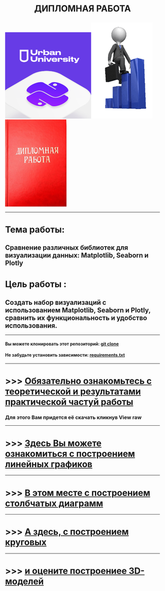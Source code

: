 #  <p align="center"> ДИПЛОМНАЯ РАБОТА

<img src = 'https://github.com/AlexandrKuznetsov1/DegreeProject/blob/master/sketh_for_readme/UU_photo.png' width="280"><img src = 'https://github.com/AlexandrKuznetsov1/DegreeProject/blob/master/sketh_for_readme/my_way.gif' width="200"/><img src = 'https://github.com/AlexandrKuznetsov1/DegreeProject/blob/master/sketh_for_readme/Degree_work.jpg' width="200"/></p>


___________________________________________________________________________________________________________________________________________________________________________________________________________
# Тема работы:
## Сравнение различных библиотек для визуализации данных: Matplotlib, Seaborn и Plotly
# Цель работы :
## Создать набор визуализаций с использованием Matplotlib, Seaborn и Plotly, сравнить их функциональность и удобство использования.
______________________________________________________________________________________________________________________________________________________________________________________________________________

#### Вы можете клонировать этот репозиторий: [git clone](https://github.com/AlexandrKuznetsov1/DegreeProject)
#### Не забудьте установить зависимости: [requirements.txt](https://github.com/AlexandrKuznetsov1/DegreeProject/blob/master/requirements.txt)
______________________________________________________________________________________________________________________________________________________________________________________________________________
# >>> [Обязательно ознакомьтесь с теоретической и результатами практической частуй работы](https://github.com/AlexandrKuznetsov1/DegreeProject/blob/master/Дипломная%20работа.docx)
### Для этого Вам придется её скачать кликнув View raw
______________________________________________________________________________________________________________________________________________________________________________________________________________
# >>> [Здесь Вы можете ознакомиться с построением линейных графиков](https://github.com/AlexandrKuznetsov1/DegreeProject/blob/master/line_graphs/read_line_graphs.md)
______________________________________________________________________________________________________________________________________________________________________________________________________________
# >>> [В этом месте с построением столбчатых диаграмм](https://github.com/AlexandrKuznetsov1/DegreeProject/blob/master/bar_graphs/read_bar_graphs.md)
______________________________________________________________________________________________________________________________________________________________________________________________________________
# >>> [А здесь, с построением круговых]()
______________________________________________________________________________________________________________________________________________________________________________________________________________
# >>> [и оцените построениее 3D-моделей](https://github.com/AlexandrKuznetsov1/DegreeProject/blob/master/3D_models/read_3D.md) 
#
#
